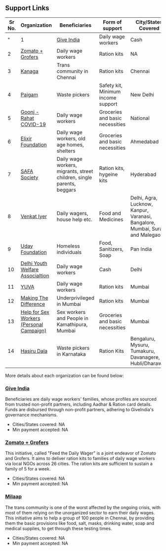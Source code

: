 ##  Support Links

| Sr No. | Organization      | Beneficiaries              | Form of support | City/States Covered
| ------ | ----------------- | -------------------------- | --------------- | -------------------
"| 1     | [Give India](https://indiafightscorona.giveindia.org/support-families/)  |  Daily wage workers | Cash | NA | 
| 2     | [Zomato  + Grofers](https://www.zomato.com/blog/feed-daily-wager)  |  Daily wage workers | Ration kits | NA | 
| 3     | [Kanaga](https://milaap.org/fundraisers/support-kanaga)  |  Trans community in Chennai | Ration kits | Chennai | 
| 4     | [Paigam](https://pages.razorpay.com/pl_EW6B2AlIPZz41X/view)  |  Waste pickers | Safety kit, Minimum income support | New Delhi | 
| 5     | [Goonj - Rahat COVID-19](https://goonj.org/support-covid-19-affected/)  |  Daily wage workers | Groceries and basic necessities | National | 
| 6     | [Elixir Foundation](https://pages.razorpay.com/pl_EW357Eyk0tOlaa/view)  |  Daily wage workers, old age homes, shelters | Groceries and basic necessities | Ahmedabad | 
| 7     | [SAFA Society](https://pages.razorpay.com/Covid19Relief)  |  Daily wage workers, migrants, street children, single parents, beggars | Ration kits, hygeine kits | Hyderabad | 
| 8     | [Venkat Iyer](https://milaap.org/fundraisers/support-venkat-iyer)  |  Daily wagers, house help etc. | Food and Medicines | Delhi, Agra, Lucknow, Kanpur, Varanasi, Bangalore, Mumbai, Surat and Malegaon | 
| 9     | [Uday Foundation](https://www.udayfoundation.org/coronavirus-disease-covid-19/?fbclid=IwAR05051YKouzPYii14L2CNPnS-I80PLgvAj_tw4NUuFxcDIlGl8AS6ft7FA)  |  Homeless individuals | Food, Sanitizers, Soap | Pan India | 
| 10     | [Delhi Youth Welfare Associaltion](https://www.ourdemocracy.in/Campaign/covid19Delhi)  |  Daily wage workers | Cash | Delhi | 
| 11     | [YUVA](https://milaap.org/fundraisers/support-youth-for-unity-and-voluntary-action)  |  Daily wage workers | Ration kits | Mumbai | 
| 12     | [Making The Difference](https://pages.razorpay.com/pl_EUwNKcGMyXoosk/view)  |  Underprivileged in Mumbai | Ration kits | Mumbai | 
| 13     | [Help for Sex Workers (Personal Campaign)](https://www.ketto.org/fundraiser/covid-19-relief-fund-for-sex-workers-in-kamathipura?payment=form)  |  Sex workers and People in Kamathipura, Mumbai | Groceries and basic necessities | Mumbai | 
| 14     | [Hasiru Dala ](http://hasirudala.in/news/wastepickers-and-covid19/)  |  Waste pickers in Karnataka | Ration Kits | Bengaluru, Mysuru, Tumakuru, Davanagere, Hubli/Dharawad | 




More details about each organization can be found below:

###  [Give India](https://indiafightscorona.giveindia.org/support-families/)
Beneficiaries are daily wage workers' families, whose profiles are sourced from trusted non-profit partners, including Aadhar & Ration card details. Funds are disbursed through non-profit partners, adhering to GiveIndia's governance mechanisms. 

- Cities/States covered: NA
- Min payment accepted: NA 

### [Zomato  + Grofers](https://www.zomato.com/blog/feed-daily-wager)

This initiative, called "Feed the Daily Wager" is a joint endeavor of Zomato and Grofers. It aims to deliver ration kits to families of daily wage workers via local NGOs across 26 cities. The ration kits are sufficient to sustain a family of 5 for a week.

- Cities/States covered: NA
- Min payment accepted: NA 


### [Milaap](https://milaap.org/fundraisers/support-kanaga)

The trans community is one of the worst affected by the ongoing crisis, with most of them relying on the unorganized sector to earn their daily wages. This initiative aims to help a group of 100 people in Chennai, by providing them the basic provisions like food, salt, masks, drinking water, soap and medical supplies, to get through these testing times.

- Cities/States covered: NA
- Min payment accepted: NA 
